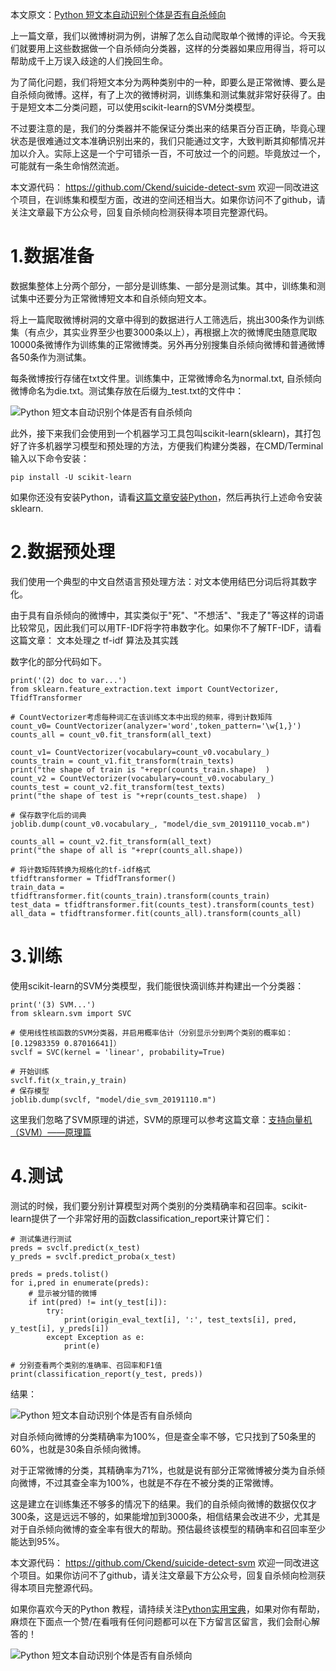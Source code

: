本文原文：[Python 短文本自动识别个体是否有自杀倾向](https://pythondict.com/ai/python-suicide-detect-svm/)

上一篇文章，我们以微博树洞为例，讲解了怎么自动爬取单个微博的评论。今天我们就要用上这些数据做一个自杀倾向分类器，这样的分类器如果应用得当，将可以帮助成千上万误入歧途的人们挽回生命。

为了简化问题，我们将短文本分为两种类别中的一种，即要么是正常微博、要么是自杀倾向微博。这样，有了上次的微博树洞，训练集和测试集就非常好获得了。由于是短文本二分类问题，可以使用scikit-learn的SVM分类模型。

不过要注意的是，我们的分类器并不能保证分类出来的结果百分百正确，毕竟心理状态是很难通过文本准确识别出来的，我们只能通过文字，大致判断其抑郁情况并加以介入。实际上这是一个宁可错杀一百，不可放过一个的问题。毕竟放过一个，可能就有一条生命悄然流逝。

本文源代码： https://github.com/Ckend/suicide-detect-svm 欢迎一同改进这个项目，在训练集和模型方面，改进的空间还相当大。如果你访问不了github，请关注文章最下方公众号，回复自杀倾向检测获得本项目完整源代码。

# 1.数据准备
数据集整体上分两个部分，一部分是训练集、一部分是测试集。其中，训练集和测试集中还要分为正常微博短文本和自杀倾向短文本。

将上一篇爬取微博树洞的文章中得到的数据进行人工筛选后，挑出300条作为训练集（有点少，其实业界至少也要3000条以上），再根据上次的微博爬虫随意爬取10000条微博作为训练集的正常微博类。另外再分别搜集自杀倾向微博和普通微博各50条作为测试集。

每条微博按行存储在txt文件里。训练集中，正常微博命名为normal.txt, 自杀倾向微博命名为die.txt。测试集存放在后缀为_test.txt的文件中：

![Python 短文本自动识别个体是否有自杀倾向](https://cdn.learnku.com/uploads/images/201911/10/50651/NwDOvffOF6.png!/fw/1240)

此外，接下来我们会使用到一个机器学习工具包叫scikit-learn(sklearn)，其打包好了许多机器学习模型和预处理的方法，方便我们构建分类器，在CMD/Terminal输入以下命令安装：

`pip install -U scikit-learn`

如果你还没有安装Python，请看[这篇文章安装Python](https://pythondict.com/how-to-install-python/)，然后再执行上述命令安装sklearn.

# 2.数据预处理
我们使用一个典型的中文自然语言预处理方法：对文本使用结巴分词后将其数字化。

由于具有自杀倾向的微博中，其实类似于"死"、"不想活"、"我走了"等这样的词语比较常见，因此我们可以用TF-IDF将字符串数字化。如果你不了解TF-IDF，请看这篇文章： 文本处理之 tf-idf 算法及其实践

数字化的部分代码如下。

```
print('(2) doc to var...')
from sklearn.feature_extraction.text import CountVectorizer, TfidfTransformer
 
# CountVectorizer考虑每种词汇在该训练文本中出现的频率，得到计数矩阵
count_v0= CountVectorizer(analyzer='word',token_pattern='\w{1,}')
counts_all = count_v0.fit_transform(all_text)
 
count_v1= CountVectorizer(vocabulary=count_v0.vocabulary_)
counts_train = count_v1.fit_transform(train_texts) 
print("the shape of train is "+repr(counts_train.shape)  )
count_v2 = CountVectorizer(vocabulary=count_v0.vocabulary_)
counts_test = count_v2.fit_transform(test_texts)
print("the shape of test is "+repr(counts_test.shape)  )
 
# 保存数字化后的词典
joblib.dump(count_v0.vocabulary_, "model/die_svm_20191110_vocab.m")
 
counts_all = count_v2.fit_transform(all_text)
print("the shape of all is "+repr(counts_all.shape))
 
# 将计数矩阵转换为规格化的tf-idf格式
tfidftransformer = TfidfTransformer()  
train_data = tfidftransformer.fit(counts_train).transform(counts_train)
test_data = tfidftransformer.fit(counts_test).transform(counts_test)
all_data = tfidftransformer.fit(counts_all).transform(counts_all) 
```

# 3.训练
使用scikit-learn的SVM分类模型，我们能很快滴训练并构建出一个分类器：

```
print('(3) SVM...')
from sklearn.svm import SVC
 
# 使用线性核函数的SVM分类器，并启用概率估计（分别显示分到两个类别的概率如：[0.12983359 0.87016641]）
svclf = SVC(kernel = 'linear', probability=True) 
 
# 开始训练
svclf.fit(x_train,y_train)
# 保存模型
joblib.dump(svclf, "model/die_svm_20191110.m")
```
这里我们忽略了SVM原理的讲述，SVM的原理可以参考这篇文章：[支持向量机（SVM）——原理篇](https://zhuanlan.zhihu.com/p/31886934)

# 4.测试
测试的时候，我们要分别计算模型对两个类别的分类精确率和召回率。scikit-learn提供了一个非常好用的函数classification_report来计算它们：

```
# 测试集进行测试
preds = svclf.predict(x_test)
y_preds = svclf.predict_proba(x_test)
 
preds = preds.tolist()
for i,pred in enumerate(preds):
    # 显示被分错的微博
    if int(pred) != int(y_test[i]):
        try:
            print(origin_eval_text[i], ':', test_texts[i], pred, y_test[i], y_preds[i])
        except Exception as e:
            print(e)
 
# 分别查看两个类别的准确率、召回率和F1值
print(classification_report(y_test, preds)) 
```

结果：

![Python 短文本自动识别个体是否有自杀倾向](https://cdn.learnku.com/uploads/images/201911/10/50651/Ln3tRWfzVV.png!/fw/1240)

对自杀倾向微博的分类精确率为100%，但是查全率不够，它只找到了50条里的60%，也就是30条自杀倾向微博。

对于正常微博的分类，其精确率为71%，也就是说有部分正常微博被分类为自杀倾向微博，不过其查全率为100%，也就是不存在不被分类的正常微博。

这是建立在训练集还不够多的情况下的结果。我们的自杀倾向微博的数据仅仅才300条，这是远远不够的，如果能增加到3000条，相信结果会改进不少，尤其是对于自杀倾向微博的查全率有很大的帮助。预估最终该模型的精确率和召回率至少能达到95%。

本文源代码： https://github.com/Ckend/suicide-detect-svm 欢迎一同改进这个项目。如果你访问不了github，请关注文章最下方公众号，回复自杀倾向检测获得本项目完整源代码。

如果你喜欢今天的Python 教程，请持续关注[Python实用宝典](https://pythondict.com)，如果对你有帮助，麻烦在下面点一个赞/在看哦有任何问题都可以在下方留言区留言，我们会耐心解答的！

![Python 短文本自动识别个体是否有自杀倾向](https://cdn.learnku.com/uploads/images/201911/10/50651/VDdps9eMEP.png!/fw/1240)
